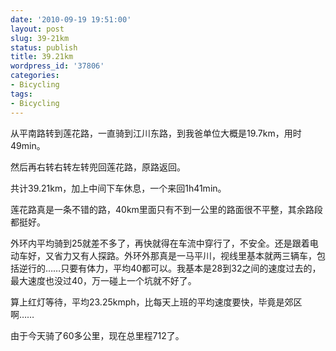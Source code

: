 ```yaml
---
date: '2010-09-19 19:51:00'
layout: post
slug: 39-21km
status: publish
title: 39.21km
wordpress_id: '37806'
categories:
- Bicycling
tags:
- Bicycling
---
```


从平南路转到莲花路，一直骑到江川东路，到我爸单位大概是19.7km，用时49min。

 

然后再右转右转左转兜回莲花路，原路返回。

 

共计39.21km，加上中间下车休息，一个来回1h41min。

 

 

莲花路真是一条不错的路，40km里面只有不到一公里的路面很不平整，其余路段都挺好。

 

外环内平均骑到25就差不多了，再快就得在车流中穿行了，不安全。还是跟着电动车好，又省力又有人探路。外环外那真是一马平川，视线里基本就两三辆车，包括逆行的……只要有体力，平均40都可以。我基本是28到32之间的速度过去的，最大速度也没过40，万一碰上一个坑就不好了。

 

算上红灯等待，平均23.25kmph，比每天上班的平均速度要快，毕竟是郊区啊……

 

 

由于今天骑了60多公里，现在总里程712了。
